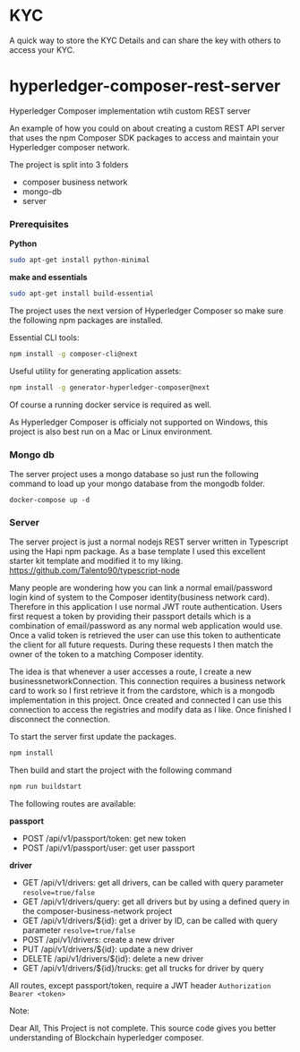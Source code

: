 # KYC
A quick way to store the KYC Details and can share the key with others to access your KYC.
# hyperledger-composer-rest-server
Hyperledger Composer implementation wtih custom REST server

An example of how you could on about creating a custom REST API server that uses the npm Composer SDK packages to access and maintain your Hyperledger composer network.  



The project is split into 3 folders

- composer business network
- mongo-db
- server

### Prerequisites

**Python**

``` bash
sudo apt-get install python-minimal
```

**make and essentials**
```bash
sudo apt-get install build-essential
```

The project uses the next version of Hyperledger Composer so make sure the following npm packages are installed.

Essential CLI tools:

``` bash
npm install -g composer-cli@next
```

Useful utility for generating application assets:

``` bash
npm install -g generator-hyperledger-composer@next
```

Of course a running docker service is required as well.

As Hyperledger Composer is officialy not supported on Windows, this project is also best run on a Mac or Linux environment.


### Mongo db

The server project uses a mongo database so just run the following command to load up your mongo database from the mongodb folder.

`docker-compose up -d`

### Server

The server project is just a normal nodejs REST server written in Typescript using the Hapi npm package.  As a base template I used this excellent starter kit template and modified it to my liking. https://github.com/Talento90/typescript-node


Many people are wondering how you can link a normal email/password login kind of system to the Composer identity(business network card).  Therefore in this application I use normal JWT route authentication.   Users first request a token by providing their passport details which is a combination of email/password as any normal web application would use. Once a valid token is retrieved the user can use this token to authenticate the client for all future requests.  During these requests I then match the owner of the token to a matching Composer identity.


The idea is that whenever a user accesses a route, I create a new businessnetworkConnection.  This connection requires a business network card to work so I first retrieve it from the cardstore, which is a mongodb implementation in this project.
Once created and connected I can use this connection to access the registries and modify data as I like.  Once finished I disconnect the connection.


To start the server first update the packages.

``` bash
npm install
```

Then build and start the project with the following command

``` bash
npm run buildstart
```

The following routes are available:

**passport**

- POST /api/v1/passport/token:  get new token
- POST /api/v1/passport/user:  get user passport

**driver**

- GET /api/v1/drivers:  get all drivers, can be called with query parameter `resolve=true/false`
- GET /api/v1/drivers/query:  get all drivers but by using a defined query in the composer-business-network project
- GET /api/v1/drivers/${id}:  get a driver by ID, can be called with query parameter `resolve=true/false`
- POST /api/v1/drivers: create a new driver
- PUT /api/v1/drivers/${id}: update a new driver
- DELETE /api/v1/drivers/${id}: delete a new driver
- GET /api/v1/drivers/${id}/trucks: get all trucks for driver by query

All routes, except passport/token, require a JWT header `Authorization Bearer <token>`

Note:

Dear All, This Project is not complete. This source code gives you better understanding of Blockchain hyperledger composer.


